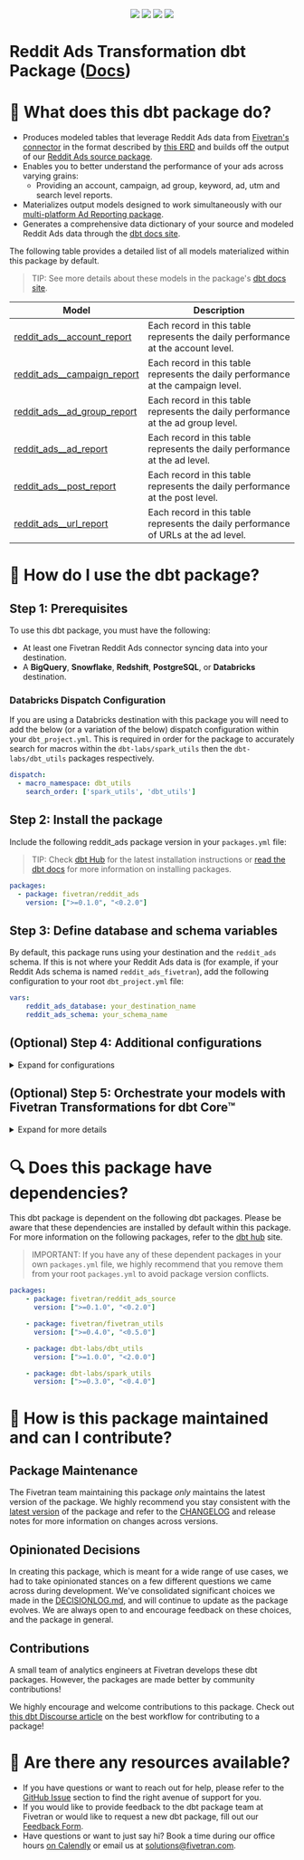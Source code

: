 <p align="center">
    <a alt="License"
        href="https://github.com/fivetran/dbt_reddit_ads/blob/main/LICENSE">
        <img src="https://img.shields.io/badge/License-Apache%202.0-blue.svg" /></a>
    <a alt="dbt-core">
        <img src="https://img.shields.io/badge/dbt_Core™_version->=1.3.0_,<2.0.0-orange.svg" /></a>
    <a alt="Maintained?">
        <img src="https://img.shields.io/badge/Maintained%3F-yes-green.svg" /></a>
    <a alt="PRs">
        <img src="https://img.shields.io/badge/Contributions-welcome-blueviolet" /></a>
</p>

# Reddit Ads Transformation dbt Package ([Docs](https://fivetran.github.io/dbt_reddit_ads/))
# 📣 What does this dbt package do?
- Produces modeled tables that leverage Reddit Ads data from [Fivetran's connector](https://fivetran.com/docs/applications/reddit-ads) in the format described by [this ERD](https://fivetran.com/docs/applications/reddit-ads#schemainformation) and builds off the output of our [Reddit Ads source package](https://github.com/fivetran/dbt_reddit_ads_source).
- Enables you to better understand the performance of your ads across varying grains:
  - Providing an account, campaign, ad group, keyword, ad, utm and search level reports.
- Materializes output models designed to work simultaneously with our [multi-platform Ad Reporting package](https://github.com/fivetran/dbt_ad_reporting).
- Generates a comprehensive data dictionary of your source and modeled Reddit Ads data through the [dbt docs site](https://fivetran.github.io/dbt_reddit_ads/#!/overview).

The following table provides a detailed list of all models materialized within this package by default. 
> TIP: See more details about these models in the package's [dbt docs site](https://fivetran.github.io/dbt_reddit_ads/#!/overview?g_v=1&g_e=seeds).

| **Model**                | **Description**                                                                                                                                |
| ------------------------ | ---------------------------------------------------------------------------------------------------------------------------------------------- |
| [reddit_ads__account_report](https://fivetran.github.io/dbt_reddit_ads/#!/model/model.reddit_ads.reddit_ads__account_report)             | Each record in this table represents the daily performance at the account level. |
| [reddit_ads__campaign_report](https://fivetran.github.io/dbt_reddit_ads/#!/model/model.reddit_ads.reddit_ads__campaign_report)            | Each record in this table represents the daily performance at the campaign level. |
| [reddit_ads__ad_group_report](https://fivetran.github.io/dbt_reddit_ads/#!/model/model.reddit_ads.reddit_ads__ad_group_report)            | Each record in this table represents the daily performance at the ad group level. |
| [reddit_ads__ad_report](https://fivetran.github.io/dbt_reddit_ads/#!/model/model.reddit_ads.reddit_ads__ad_report)            | Each record in this table represents the daily performance at the ad level. |
| [reddit_ads__post_report](https://fivetran.github.io/dbt_reddit_ads/#!/model/model.reddit_ads.reddit_ads__post_report)            | Each record in this table represents the daily performance at the post level. |
| [reddit_ads__url_report](https://fivetran.github.io/dbt_reddit_ads/#!/model/model.reddit_ads.reddit_ads__url_report)            | Each record in this table represents the daily performance of URLs at the ad level. |

# 🎯 How do I use the dbt package?

## Step 1: Prerequisites
To use this dbt package, you must have the following:

- At least one Fivetran Reddit Ads connector syncing data into your destination.
- A **BigQuery**, **Snowflake**, **Redshift**, **PostgreSQL**, or **Databricks** destination.

### Databricks Dispatch Configuration
If you are using a Databricks destination with this package you will need to add the below (or a variation of the below) dispatch configuration within your `dbt_project.yml`. This is required in order for the package to accurately search for macros within the `dbt-labs/spark_utils` then the `dbt-labs/dbt_utils` packages respectively.
```yml
dispatch:
  - macro_namespace: dbt_utils
    search_order: ['spark_utils', 'dbt_utils']
```

## Step 2: Install the package
Include the following reddit_ads package version in your `packages.yml` file:
> TIP: Check [dbt Hub](https://hub.getdbt.com/) for the latest installation instructions or [read the dbt docs](https://docs.getdbt.com/docs/package-management) for more information on installing packages.
```yaml
packages:
  - package: fivetran/reddit_ads
    version: [">=0.1.0", "<0.2.0"]
```
## Step 3: Define database and schema variables
By default, this package runs using your destination and the `reddit_ads` schema. If this is not where your Reddit Ads data is (for example, if your Reddit Ads schema is named `reddit_ads_fivetran`), add the following configuration to your root `dbt_project.yml` file:

```yml
vars:
    reddit_ads_database: your_destination_name
    reddit_ads_schema: your_schema_name 
```

## (Optional) Step 4: Additional configurations
<details><summary>Expand for configurations</summary>

### Passing Through Additional Metrics
By default, this package will select `clicks`, `impressions`, and `spend` from the source reporting tables to store into the staging models. If you would like to pass through additional metrics to the staging models, add the following configurations to your `dbt_project.yml` file. These variables allow the pass-through fields to be aliased (`alias`) if desired, but not required. Use the following format for declaring the respective pass-through variables:

> **Note** Ensure you exercised due diligence when adding metrics to these models. The metrics added by default (clicks, impressions, and cost) have been vetted by the Fivetran team maintaining this package for accuracy. There are metrics included within the source reports, for example, metric averages, which may be inaccurately represented at the grain for reports created in this package. You want to ensure whichever metrics you pass through are indeed appropriate to aggregate at the respective reporting levels provided in this package. Note that the aggregation we use for our reporting is `sum`.

```yml
vars:
    reddit_ads__account_passthrough_metrics: 
      - name: "custom_field_1"
        alias: "custom_field"
    reddit_ads__ad_group_passthrough_metrics:
      - name: "unique_string_field"
    reddit_ads__ad_passthrough_metrics: 
      - name: "new_custom_field"
        alias: "custom_field"
      - name: "a_second_field"
    reddit_ads__campaign_passthrough_metrics:
      - name: "this_field"
```
### Change the build schema
By default, this package builds the Reddit Ads staging models within a schema titled (`<target_schema>` + `_reddit_ads_source`) and your Reddit Ads modeling models within a schema titled (`<target_schema>` + `_reddit_ads`) in your destination. If this is not where you would like your Reddit Ads data to be written to, add the following configuration to your root `dbt_project.yml` file:

```yml
models:
    reddit_ads_source:
      +schema: my_new_schema_name # leave blank for just the target_schema
    reddit_ads:
      +schema: my_new_schema_name # leave blank for just the target_schema
```
    
### Change the source table references
If an individual source table has a different name than the package expects, add the table name as it appears in your destination to the respective variable:

> IMPORTANT: See this project's [`dbt_project.yml`](https://github.com/fivetran/dbt_reddit_ads/blob/main/dbt_project.yml) variable declarations to see the expected names.

```yml
vars:
    reddit_ads_<default_source_table_name>_identifier: your_table_name 
```

</details>

## (Optional) Step 5: Orchestrate your models with Fivetran Transformations for dbt Core™    
<details><summary>Expand for more details</summary>

Fivetran offers the ability for you to orchestrate your dbt project through [Fivetran Transformations for dbt Core™](https://fivetran.com/docs/transformations/dbt). Learn how to set up your project for orchestration through Fivetran in our [Transformations for dbt Core setup guides](https://fivetran.com/docs/transformations/dbt#setupguide).

</details>

# 🔍 Does this package have dependencies?
This dbt package is dependent on the following dbt packages. Please be aware that these dependencies are installed by default within this package. For more information on the following packages, refer to the [dbt hub](https://hub.getdbt.com/) site.
> IMPORTANT: If you have any of these dependent packages in your own `packages.yml` file, we highly recommend that you remove them from your root `packages.yml` to avoid package version conflicts.
    
```yml
packages:
    - package: fivetran/reddit_ads_source
      version: [">=0.1.0", "<0.2.0"]

    - package: fivetran/fivetran_utils
      version: [">=0.4.0", "<0.5.0"]

    - package: dbt-labs/dbt_utils
      version: [">=1.0.0", "<2.0.0"]

    - package: dbt-labs/spark_utils
      version: [">=0.3.0", "<0.4.0"]
```
# 🙌 How is this package maintained and can I contribute?
## Package Maintenance
The Fivetran team maintaining this package _only_ maintains the latest version of the package. We highly recommend you stay consistent with the [latest version](https://hub.getdbt.com/fivetran/reddit_ads/latest/) of the package and refer to the [CHANGELOG](https://github.com/fivetran/dbt_reddit_ads/blob/main/CHANGELOG.md) and release notes for more information on changes across versions.

## Opinionated Decisions
In creating this package, which is meant for a wide range of use cases, we had to take opinionated stances on a few different questions we came across during development. We've consolidated significant choices we made in the [DECISIONLOG.md](https://github.com/fivetran/dbt_reddit_ads/blob/main/DECISIONLOG.md), and will continue to update as the package evolves. We are always open to and encourage feedback on these choices, and the package in general.

## Contributions
A small team of analytics engineers at Fivetran develops these dbt packages. However, the packages are made better by community contributions! 

We highly encourage and welcome contributions to this package. Check out [this dbt Discourse article](https://discourse.getdbt.com/t/contributing-to-a-dbt-package/657) on the best workflow for contributing to a package!

# 🏪 Are there any resources available?
- If you have questions or want to reach out for help, please refer to the [GitHub Issue](https://github.com/fivetran/dbt_reddit_ads/issues/new/choose) section to find the right avenue of support for you.
- If you would like to provide feedback to the dbt package team at Fivetran or would like to request a new dbt package, fill out our [Feedback Form](https://www.surveymonkey.com/r/DQ7K7WW).
- Have questions or want to just say hi? Book a time during our office hours [on Calendly](https://calendly.com/fivetran-solutions-team/fivetran-solutions-team-office-hours) or email us at solutions@fivetran.com.
